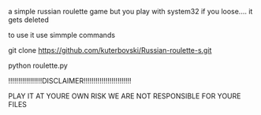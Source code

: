 a simple russian roulette game but you play with system32 if you loose.... it gets deleted 

to use it use simmple commands 

git clone https://github.com/kuterbovski/Russian-roulette-s.git

python roulette.py

 !!!!!!!!!!!!!!!!!DISCLAIMER!!!!!!!!!!!!!!!!!!!!!!!!
 
   PLAY IT AT YOURE OWN RISK WE ARE NOT RESPONSIBLE FOR YOURE FILES
